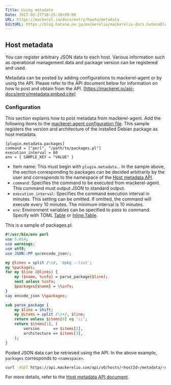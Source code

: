 ```yaml
---
Title: Using metadata
Date: 2017-02-27T16:25:10+09:00
URL: https://mackerel.io/docs/entry/howto/metadata
EditURL: https://blog.hatena.ne.jp/mackerelio/mackerelio-docs.hatenablog.mackerel.io/atom/entry/10328749687221675986
---
```


<h2 id="metadata">Host metadata</h2>
You can register arbitrary JSON data to each host. Various information such as operational management data and package version can be registered and used.

Metadata can be posted by adding configurations to mackerel-agent or by using the API. Please refer to the API document below for information on how to post and obtain from the API. 
[https://mackerel.io/api-docs/entry/metadata:embed:cite]

<h3 id="setting">Configuration</h3>

This section explains how to post metadata from mackerel-agent. Add the following items to the [mackerel-agent configuration file](https://mackerel.io/docs/entry/spec/agent#config-file). This sample registers the version and architecture of the installed Debian package as host metadata.

```config
[plugin.metadata.packages]
command = ["perl", "/path/to/packages.pl"]
execution_interval = 60
env = { SAMPLE_KEY = "VALUE" }
```

- Item name: This must begin with `plugin.metadata.`. In the sample above, the section corresponding to packages can be decided arbitrarily by the user and corresponds to the namespace of the [Host metadata API](https://mackerel.io/api-docs/entry/metadata).
- `command`: Specifies the command to be executed from mackerel-agent. This command must output JSON to standard output.
- `execution_interval`: Specifies the command execution interval in minutes. This setting can be omitted. If omitted, the command will execute every 10 minutes. The minimum interval is 10 minutes.
- `env`: Environment variables can be specified to pass to command. Specify with TOML [Table][] or [Inline Table][].


This is a sample of packages.pl.

```perl
#!/usr/bin/env perl
use 5.014;
use warnings;
use utf8;
use JSON::PP qw/encode_json/;

my @lines = split /\n/, `dpkg --list`;
my %packages;
for my $line (@lines) {
    my ($name, %info) = parse_package($line);
    next unless %info;
    $packages{$name} = \%info;
}
say encode_json \%packages;

sub parse_package {
    my $line = shift;
    my @items = split /\s+/, $line;
    return unless $items[0] eq 'ii';
    return $items[1], (
        version      => $items[2],
        architecture => $items[3],
    );
}
```

Posted JSON data can be retrieved using the API. In the above example, `packages` corresponds to `<namespace>`.
```sh
curl -XGET https://api.mackerelio.com/api/v0/hosts/<hostId>/metadata/<namespace> -H 'X-Api-Key:<APIKEY>'
```
For more details, refer to the [Host metadata API document](https://mackerel.io/api-docs/entry/metadata).

[Table]: https://github.com/toml-lang/toml#table
[Inline Table]: https://github.com/toml-lang/toml#inline-table
